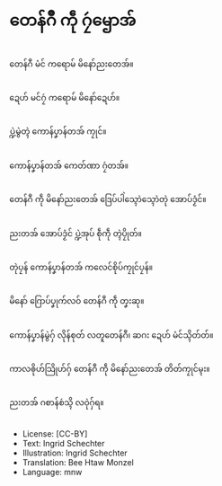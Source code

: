# တေန်ဂဳ ကဵု ဂၠဴၝောအ်

##
တေန်ဂဳ မံင် ကရောမ် မိနော်ညးတေအ်။

##
ဍေဟ် မင်ဂၠဴ ကရောမ် မိနော်ဍေဟ်။

##
ပ္ဍဲမွဲတ္ၚဲ ကောန်ပၞာန်တအ် ကၠုင်။

##
ကောန်ပၞာန်တအ် ကေတ်ဏာ ဂၠဴတအ်။

##
တေန်ဂဳ ကဵု မိနော်ညးတေအ် ဒြေပ်ပါဲသ္ၚောဲသ္ၚောဲတုဲ အောပ်ဒၟံင်။

##
ညးတအ် အောပ်ဒၟံင် ပ္ဍဲအုပ် စဵုကဵု တ္ၚဲပၠိုတ်။

##
တုဲပၠန် ကောန်ပၞာန်တအ် ကလေင်စိုပ်ကၠုင်ပၠန်။

##
မိနော် ဂြောပ်ပၞုက်လဝ် တေန်ဂဳ ကဵု တၞးဆု။

##
ကောန်ပၞာန်မွဲဂှ် လိုန်စုတ် လတူတေန်ဂဳ၊ ဆဂး ဍေဟ် မံင်သ္ၚိတ်တ်။

##
ကာလၜိုဟ်သြိုဟ်ဂှ် တေန်ဂဳ ကဵု မိနော်ညးတေအ် တိတ်ကၠုင်မ္ၚး။

##
ညးတအ် ဂစာန်စဴသ္ၚိ လဝုဲဂှ်ရ။

##
* License: [CC-BY]
* Text: Ingrid Schechter
* Illustration: Ingrid Schechter
* Translation: Bee Htaw Monzel
* Language: mnw
